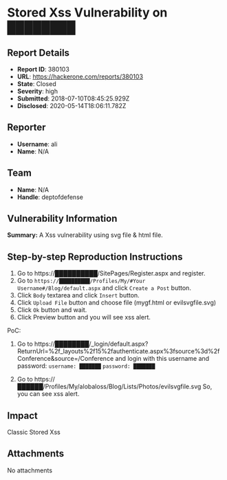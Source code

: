 # Stored Xss Vulnerability on ████████

## Report Details
- **Report ID**: 380103
- **URL**: https://hackerone.com/reports/380103
- **State**: Closed
- **Severity**: high
- **Submitted**: 2018-07-10T08:45:25.929Z
- **Disclosed**: 2020-05-14T18:06:11.782Z

## Reporter
- **Username**: ali
- **Name**: N/A

## Team
- **Name**: N/A
- **Handle**: deptofdefense

## Vulnerability Information
**Summary:**
A Xss vulnerability using svg file & html file.

## Step-by-step Reproduction Instructions
1. Go to https://██████████/SitePages/Register.aspx and register.
2. Go to  `https://██████████/Profiles/My/#Your Username#/Blog/default.aspx` and click `Create a Post` button.
3. Click `Body` textarea and click `Insert` button.
4. Click `Upload File` button and choose file (mygf.html or evilsvgfile.svg)
5. Click `Ok` button and wait.
6. Click Preview button and you will see xss alert.

PoC:
1. Go to https://████████/_login/default.aspx?ReturnUrl=%2f_layouts%2f15%2fauthenticate.aspx%3fsource%3d%2fConference&source=/Conference and login with this username and password:
`username: ███████`
`password: ███████`

2. Go to https://██████/Profiles/My/alobaloss/Blog/Lists/Photos/evilsvgfile.svg
So, you can see xss alert.

## Impact

Classic Stored Xss

## Attachments
No attachments
